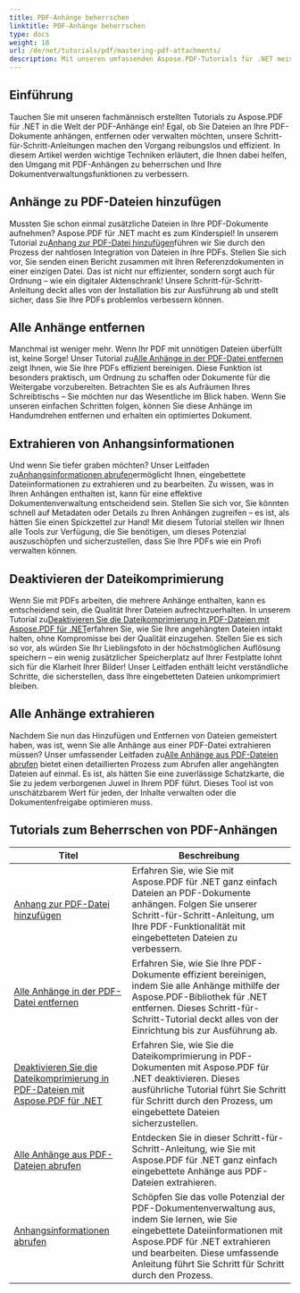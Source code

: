 ```yaml
---
title: PDF-Anhänge beherrschen
linktitle: PDF-Anhänge beherrschen
type: docs
weight: 18
url: /de/net/tutorials/pdf/mastering-pdf-attachments/
description: Mit unseren umfassenden Aspose.PDF-Tutorials für .NET meistern Sie PDF-Anhänge ganz einfach. Schritt-für-Schritt-Anleitung für effektives PDF-Dokumentenmanagement.
---
```

## Einführung

Tauchen Sie mit unseren fachmännisch erstellten Tutorials zu Aspose.PDF für .NET in die Welt der PDF-Anhänge ein! Egal, ob Sie Dateien an Ihre PDF-Dokumente anhängen, entfernen oder verwalten möchten, unsere Schritt-für-Schritt-Anleitungen machen den Vorgang reibungslos und effizient. In diesem Artikel werden wichtige Techniken erläutert, die Ihnen dabei helfen, den Umgang mit PDF-Anhängen zu beherrschen und Ihre Dokumentverwaltungsfunktionen zu verbessern.

## Anhänge zu PDF-Dateien hinzufügen
 Mussten Sie schon einmal zusätzliche Dateien in Ihre PDF-Dokumente aufnehmen? Aspose.PDF für .NET macht es zum Kinderspiel! In unserem Tutorial zu[Anhang zur PDF-Datei hinzufügen](./adding-attachment/)führen wir Sie durch den Prozess der nahtlosen Integration von Dateien in Ihre PDFs. Stellen Sie sich vor, Sie senden einen Bericht zusammen mit Ihren Referenzdokumenten in einer einzigen Datei. Das ist nicht nur effizienter, sondern sorgt auch für Ordnung – wie ein digitaler Aktenschrank! Unsere Schritt-für-Schritt-Anleitung deckt alles von der Installation bis zur Ausführung ab und stellt sicher, dass Sie Ihre PDFs problemlos verbessern können.

## Alle Anhänge entfernen
 Manchmal ist weniger mehr. Wenn Ihr PDF mit unnötigen Dateien überfüllt ist, keine Sorge! Unser Tutorial zu[Alle Anhänge in der PDF-Datei entfernen](./remove-all-attachments/) zeigt Ihnen, wie Sie Ihre PDFs effizient bereinigen. Diese Funktion ist besonders praktisch, um Ordnung zu schaffen oder Dokumente für die Weitergabe vorzubereiten. Betrachten Sie es als Aufräumen Ihres Schreibtischs – Sie möchten nur das Wesentliche im Blick haben. Wenn Sie unseren einfachen Schritten folgen, können Sie diese Anhänge im Handumdrehen entfernen und erhalten ein optimiertes Dokument.

## Extrahieren von Anhangsinformationen
 Und wenn Sie tiefer graben möchten? Unser Leitfaden zu[Anhangsinformationen abrufen](./get-attachment-information/)ermöglicht Ihnen, eingebettete Dateiinformationen zu extrahieren und zu bearbeiten. Zu wissen, was in Ihren Anhängen enthalten ist, kann für eine effektive Dokumentenverwaltung entscheidend sein. Stellen Sie sich vor, Sie könnten schnell auf Metadaten oder Details zu Ihren Anhängen zugreifen – es ist, als hätten Sie einen Spickzettel zur Hand! Mit diesem Tutorial stellen wir Ihnen alle Tools zur Verfügung, die Sie benötigen, um dieses Potenzial auszuschöpfen und sicherzustellen, dass Sie Ihre PDFs wie ein Profi verwalten können.

## Deaktivieren der Dateikomprimierung
 Wenn Sie mit PDFs arbeiten, die mehrere Anhänge enthalten, kann es entscheidend sein, die Qualität Ihrer Dateien aufrechtzuerhalten. In unserem Tutorial zu[Deaktivieren Sie die Dateikomprimierung in PDF-Dateien mit Aspose.PDF für .NET](./disable-file-compression-in-pdf-files/)erfahren Sie, wie Sie Ihre angehängten Dateien intakt halten, ohne Kompromisse bei der Qualität einzugehen. Stellen Sie es sich so vor, als würden Sie Ihr Lieblingsfoto in der höchstmöglichen Auflösung speichern – ein wenig zusätzlicher Speicherplatz auf Ihrer Festplatte lohnt sich für die Klarheit Ihrer Bilder! Unser Leitfaden enthält leicht verständliche Schritte, die sicherstellen, dass Ihre eingebetteten Dateien unkomprimiert bleiben.

## Alle Anhänge extrahieren
 Nachdem Sie nun das Hinzufügen und Entfernen von Dateien gemeistert haben, was ist, wenn Sie alle Anhänge aus einer PDF-Datei extrahieren müssen? Unser umfassender Leitfaden zu[Alle Anhänge aus PDF-Dateien abrufen](./get-all-the-attachments-from-pdf-files/) bietet einen detaillierten Prozess zum Abrufen aller angehängten Dateien auf einmal. Es ist, als hätten Sie eine zuverlässige Schatzkarte, die Sie zu jedem verborgenen Juwel in Ihrem PDF führt. Dieses Tool ist von unschätzbarem Wert für jeden, der Inhalte verwalten oder die Dokumentenfreigabe optimieren muss.


## Tutorials zum Beherrschen von PDF-Anhängen
| Titel | Beschreibung |
| --- | --- | 
| [Anhang zur PDF-Datei hinzufügen](./adding-attachment/) | Erfahren Sie, wie Sie mit Aspose.PDF für .NET ganz einfach Dateien an PDF-Dokumente anhängen. Folgen Sie unserer Schritt-für-Schritt-Anleitung, um Ihre PDF-Funktionalität mit eingebetteten Dateien zu verbessern. |  
| [Alle Anhänge in der PDF-Datei entfernen](./remove-all-attachments/) | Erfahren Sie, wie Sie Ihre PDF-Dokumente effizient bereinigen, indem Sie alle Anhänge mithilfe der Aspose.PDF-Bibliothek für .NET entfernen. Dieses Schritt-für-Schritt-Tutorial deckt alles von der Einrichtung bis zur Ausführung ab. |  
| [Deaktivieren Sie die Dateikomprimierung in PDF-Dateien mit Aspose.PDF für .NET](./disable-file-compression-in-pdf-files/) | Erfahren Sie, wie Sie die Dateikomprimierung in PDF-Dokumenten mit Aspose.PDF für .NET deaktivieren. Dieses ausführliche Tutorial führt Sie Schritt für Schritt durch den Prozess, um eingebettete Dateien sicherzustellen. |  
| [Alle Anhänge aus PDF-Dateien abrufen](./get-all-the-attachments-from-pdf-files/) | Entdecken Sie in dieser Schritt-für-Schritt-Anleitung, wie Sie mit Aspose.PDF für .NET ganz einfach eingebettete Anhänge aus PDF-Dateien extrahieren. |  
| [Anhangsinformationen abrufen](./get-attachment-information/) | Schöpfen Sie das volle Potenzial der PDF-Dokumentenverwaltung aus, indem Sie lernen, wie Sie eingebettete Dateiinformationen mit Aspose.PDF für .NET extrahieren und bearbeiten. Diese umfassende Anleitung führt Sie Schritt für Schritt durch den Prozess. |  

